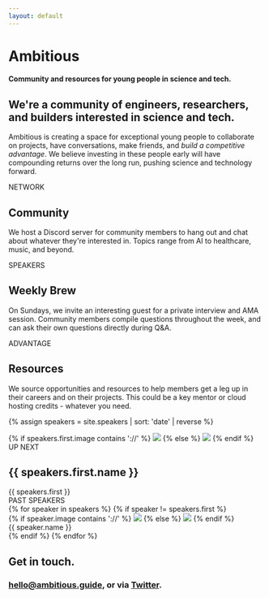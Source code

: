 ```yaml
---
layout: default
---
```


<div class="intro-header">
    <h1 class="heading-jumbo">Ambitious</h1>
    <h4 class="subheading">Community and resources for young people in science and tech.</h4>
</div>

<!-- <div class="pull-up"> -->
<!-- Header -->
<div class="container">
    <div class="motto-wrap">
        <h2>We're a community of engineers, researchers, and builders interested in science and tech.</h2>
        <p>Ambitious is creating a space for exceptional young people to collaborate on projects, have conversations, make friends, and <em>build a competitive advantage</em>. We believe investing in these people early will have compounding returns over the long run, pushing science and technology forward.</p>
    </div>
</div>

<!-- Offer -->
<div class="container">
    <div class="divider"></div>
    <div class="offer">
        <div class="col">
            <div class="label">NETWORK</div>
            <h2>Community</h2>
            <p class="light">We host a Discord server for community members to hang out and chat about whatever they're interested in. Topics range from AI to healthcare, music, and beyond.</p>
        </div>
        <div class="col">
            <div class="label">SPEAKERS</div>
            <h2>Weekly Brew</h2>
            <p class="light">On Sundays, we invite an interesting guest for a private interview and AMA session. Community members compile questions throughout the week, and can ask their own questions directly during Q&A.</p>
        </div>
        <div class="col">
            <div class="label">ADVANTAGE</div>
            <h2>Resources</h2>
            <p class="light">We source opportunities and resources to help members get a leg up in their careers and on their projects. This could be a key mentor or cloud hosting credits - whatever you need.</p>
        </div>
    </div>
    <div class="divider"></div>
</div>

<!-- Weekly Brew -->
{% assign speakers = site.speakers | sort: 'date' | reverse %}
<div class="container">
    <div class="weekly-brew">
        <div class="up-next">
            <div class="col-4">
                {% if speakers.first.image contains '://' %}
                    <img src="{{ speakers.first.image }}" />
                {% else %}
                    <img src="{{ speakers.first.image | prepend: site.url }}" />
                {% endif %}
            </div>
            <div class="col-8">
                <div class="label">UP NEXT</div>
                <h2>{{ speakers.first.name }}</h2>
                <div class="light">{{ speakers.first }}</div>
            </div>
        </div>
        <div class="past-speakers-wrapper">
            <div class="label">PAST SPEAKERS</div>
            <div class="speakers">
                {% for speaker in speakers %}
                    {% if speaker != speakers.first %}
                        <div class="item">
                            {% if speaker.image contains '://' %}
                                <img src="{{ speaker.image }}" />
                            {% else %}
                                <img src="{{ speaker.image | prepend: site.url }}" />
                            {% endif %}
                            <div>{{ speaker.name }}</div>
                        </div>
                    {% endif %}
                {% endfor %}
            </div>
        </div>
    </div>
    <div class="divider"></div>
</div>
<!-- </div> -->

<!-- Contact -->
<div class="container">
    <div class="contact">
        <h2>Get in touch.</h2>
        <h3><a href="javascript:void(0);" class="light">hello@ambitious.guide</a>, or via <a href="https://twitter.com/ambguide" target="_blank" class="light">Twitter</a>.</h3>
    </div>
</div>
